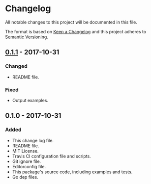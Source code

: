 # Changelog
All notable changes to this project will be documented in this file.

The format is based on [Keep a Changelog](http://keepachangelog.com/en/1.0.0/)
and this project adheres to [Semantic Versioning](http://semver.org/spec/v2.0.0.html).

## [0.1.1] - 2017-10-31
### Changed
- README file.

### Fixed
- Output examples.

## 0.1.0 - 2017-10-31
### Added
- This change log file.
- README file.
- MIT License.
- Travis CI configuration file and scripts.
- Git ignore file.
- Editorconfig file.
- This package's source code, including examples and tests.
- Go dep files.

[0.1.1]: https://github.com/gbrlsnchs/patricia/compare/v0.1.0...v0.1.1
